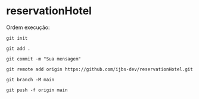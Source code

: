 ﻿# reservationHotel

Ordem execução:

 ```
git init
 ```
```
git add . 
```
```
git commit -m "Sua mensagem"
```
```
git remote add origin https://github.com/ijbs-dev/reservationHotel.git
```
```
git branch -M main
```
```
git push -f origin main
```
